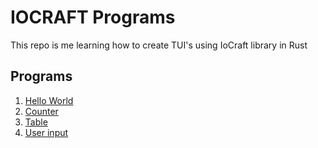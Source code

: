 # IOCRAFT Programs

This repo is me learning how to create TUI's using IoCraft library in Rust

## Programs 

1. [Hello World](./hello_world/src/main.rs)
2. [Counter](./counter/src/main.rs)
3. [Table](./table/src/main.rs)
4. [User input](./user_input/src/main.rs)
